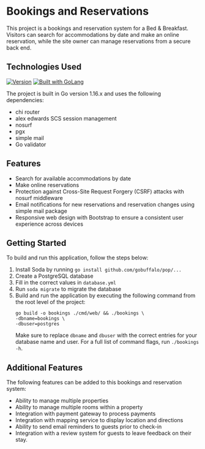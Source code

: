 # Bookings and Reservations

This project is a bookings and reservation system for a Bed & Breakfast. Visitors can search for accommodations by date and make an online reservation, while the site owner can manage reservations from a secure back end.

## Technologies Used
[![Version](https://img.shields.io/badge/goversion-1.16.x-blue.svg)](https://golang.org)
<a href="https://golang.org"><img src="https://img.shields.io/badge/powered_by-Go-3362c2.svg?style=flat-square" alt="Built with GoLang"></a>

The project is built in Go version 1.16.x and uses the following dependencies:
- chi router
- alex edwards SCS session management
- nosurf
- pgx
- simple mail
- Go validator

## Features
- Search for available accommodations by date
- Make online reservations
- Protection against Cross-Site Request Forgery (CSRF) attacks with nosurf middleware
- Email notifications for new reservations and reservation changes using simple mail package
- Responsive web design with Bootstrap to ensure a consistent user experience across devices

## Getting Started

To build and run this application, follow the steps below:
1. Install Soda by running `go install github.com/gobuffalo/pop/...`
2. Create a PostgreSQL database
3. Fill in the correct values in `database.yml`
4. Run `soda migrate` to migrate the database
5. Build and run the application by executing the following command from the root level of the project:
   ```
   go build -o bookings ./cmd/web/ && ./bookings \
   -dbname=bookings \
   -dbuser=postgres
   ```
   Make sure to replace `dbname` and `dbuser` with the correct entries for your database name and user. For a full list of command flags, run `./bookings -h`.

## Additional Features

The following features can be added to this bookings and reservation system:
- Ability to manage multiple properties
- Ability to manage multiple rooms within a property
- Integration with payment gateway to process payments
- Integration with mapping service to display location and directions
- Ability to send email reminders to guests prior to check-in
- Integration with a review system for guests to leave feedback on their stay.
